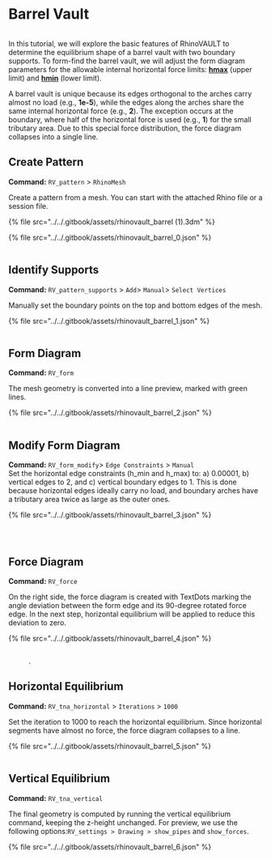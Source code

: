 # Barrel Vault

<figure><img src="../../.gitbook/assets/barrel_8.png" alt=""><figcaption></figcaption></figure>

In this tutorial, we will explore the basic features of RhinoVAULT to determine the equilibrium shape of a barrel vault with two boundary supports. To form-find the barrel vault, we will adjust the form diagram parameters for the allowable internal horizontal force limits: [**hmax**](../../manual/7.-modify-diagrams/supports.md) (upper limit) and [**hmin**](../../manual/7.-modify-diagrams/supports.md) (lower limit).

A barrel vault is unique because its edges orthogonal to the arches carry almost no load (e.g., **1e-5**), while the edges along the arches share the same internal horizontal force (e.g., **2**). The exception occurs at the boundary, where half of the horizontal force is used (e.g., **1**) for the small tributary area. Due to this special force distribution, the force diagram collapses into a single line.

## Create Pattern

**Command:** `RV_pattern` > `RhinoMesh`

Create a pattern from a mesh. You can start with the attached Rhino file or a session file.

{% file src="../../.gitbook/assets/rhinovault_barrel (1).3dm" %}

{% file src="../../.gitbook/assets/rhinovault_barrel_0.json" %}

<figure><img src="../../.gitbook/assets/barrel_0 (1).png" alt=""><figcaption></figcaption></figure>



## Identify Supports

**Command:** `RV_pattern_supports` > `Add`> `Manual`> `Select Vertices`

Manually set the boundary points on the top and bottom edges of the mesh.

{% file src="../../.gitbook/assets/rhinovault_barrel_1.json" %}

<figure><img src="../../.gitbook/assets/barrel_1 (1).png" alt=""><figcaption></figcaption></figure>

## Form Diagram

**Command:** `RV_form`

The mesh geometry is converted into a line preview, marked with green lines.

{% file src="../../.gitbook/assets/rhinovault_barrel_2.json" %}

<figure><img src="../../.gitbook/assets/barrel_2 (1).png" alt=""><figcaption></figcaption></figure>

## Modify Form Diagram

**Command:** `RV_form_modify`> `Edge Constraints` > `Manual`\
Set the horizontal edge constraints (h\_min and h\_max) to: a) 0.00001, b) vertical edges to 2, and c) vertical boundary edges to 1. This is done because horizontal edges ideally carry no load, and boundary arches have a tributary area twice as large as the outer ones.

{% file src="../../.gitbook/assets/rhinovault_barrel_3.json" %}

<figure><img src="../../.gitbook/assets/barrel_3 (1).png" alt=""><figcaption></figcaption></figure>

<figure><img src="../../.gitbook/assets/barrel_4 (1).png" alt=""><figcaption></figcaption></figure>

<figure><img src="../../.gitbook/assets/barrel_5 (1).png" alt=""><figcaption></figcaption></figure>

## Force Diagram

**Command:** `RV_force`

On the right side, the force diagram is created with TextDots marking the angle deviation between the form edge and its 90-degree rotated force edge. In the next step, horizontal equilibrium will be applied to reduce this deviation to zero.

{% file src="../../.gitbook/assets/rhinovault_barrel_4.json" %}

<figure><img src="../../.gitbook/assets/barrel_6 (1).png" alt=""><figcaption><p>.</p></figcaption></figure>

## Horizontal Equilibrium

**Command:** `RV_tna_horizontal` > `Iterations` > `1000`

Set the iteration to 1000 to reach the horizontal equilibrium. Since horizontal segments have almost no force, the force diagram collapses to a line.

{% file src="../../.gitbook/assets/rhinovault_barrel_5.json" %}

<figure><img src="../../.gitbook/assets/barrel_7 (1).png" alt=""><figcaption></figcaption></figure>

## Vertical Equilibrium

**Command:** `RV_tna_vertical`&#x20;

The final geometry is computed by running the vertical equilibrium command, keeping the z-height unchanged. For preview, we use the following options:`RV_settings > Drawing > show_pipes` and `show_forces`.

{% file src="../../.gitbook/assets/rhinovault_barrel_6.json" %}

<figure><img src="../../.gitbook/assets/Artboard 10.png" alt=""><figcaption></figcaption></figure>
